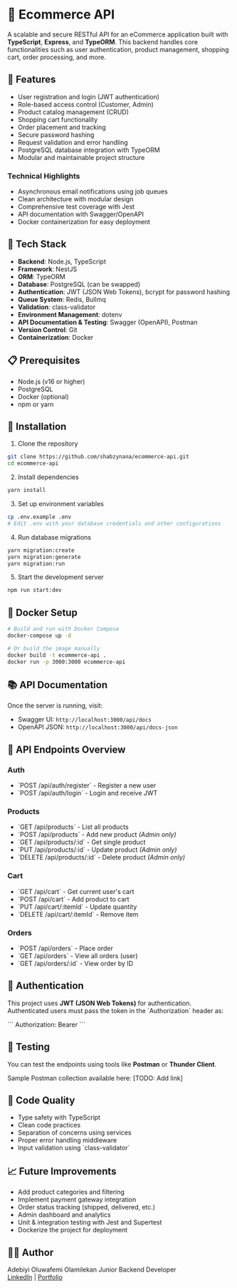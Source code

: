 # 🛒 Ecommerce API

A scalable and secure RESTful API for an eCommerce application built with **TypeScript**, **Express**, and **TypeORM**. This backend handles core functionalities such as user authentication, product management, shopping cart, order processing, and more.

## 🚀 Features

- User registration and login (JWT authentication)
- Role-based access control (Customer, Admin)
- Product catalog management (CRUD)
- Shopping cart functionality
- Order placement and tracking
- Secure password hashing
- Request validation and error handling
- PostgreSQL database integration with TypeORM
- Modular and maintainable project structure

### Technical Highlights
- Asynchronous email notifications using job queues
- Clean architecture with modular design
- Comprehensive test coverage with Jest
- API documentation with Swagger/OpenAPI
- Docker containerization for easy deployment

## 🧱 Tech Stack

- **Backend**: Node.js, TypeScript
- **Framework**: NestJS
- **ORM**: TypeORM
- **Database**: PostgreSQL (can be swapped)
- **Authentication**: JWT (JSON Web Tokens), bcrypt for password hashing
- **Queue System**: Redis, Bullmq
- **Validation**: class-validator
- **Environment Management**: dotenv
- **API Documentation & Testing**: Swagger (OpenAPI), Postman
- **Version Control**: Git
- **Containerization**: Docker

## 📋 Prerequisites

- Node.js (v16 or higher)
- PostgreSQL
- Docker (optional)
- npm or yarn
 
## 🔧 Installation

1. Clone the repository
```bash
git clone https://github.com/shabzynana/ecommerce-api.git
cd ecommerce-api
```

2. Install dependencies
```bash
yarn install
```

3. Set up environment variables
```bash
cp .env.example .env
# Edit .env with your database credentials and other configurations
```

4. Run database migrations
```bash
yarn migration:create
yarn migration:generate
yarn migration:run
```

5. Start the development server
```bash
npm run start:dev
```

## 🐳 Docker Setup

```bash
# Build and run with Docker Compose
docker-compose up -d

# Or build the image manually
docker build -t ecommerce-api .
docker run -p 3000:3000 ecommerce-api
```

## 📚 API Documentation

Once the server is running, visit:
- Swagger UI: `http://localhost:3000/api/docs`
- OpenAPI JSON: `http://localhost:3000/api/docs-json`

## 📌 API Endpoints Overview

### Auth

- \`POST /api/auth/register\` - Register a new user
- \`POST /api/auth/login\` - Login and receive JWT

### Products

- \`GET /api/products\` - List all products
- \`POST /api/products\` - Add new product *(Admin only)*
- \`GET /api/products/:id\` - Get single product
- \`PUT /api/products/:id\` - Update product *(Admin only)*
- \`DELETE /api/products/:id\` - Delete product *(Admin only)*

### Cart

- \`GET /api/cart\` - Get current user's cart
- \`POST /api/cart\` - Add product to cart
- \`PUT /api/cart/:itemId\` - Update quantity
- \`DELETE /api/cart/:itemId\` - Remove item

### Orders

- \`POST /api/orders\` - Place order
- \`GET /api/orders\` - View all orders (user)
- \`GET /api/orders/:id\` - View order by ID

## 🔐 Authentication

This project uses **JWT (JSON Web Tokens)** for authentication. Authenticated users must pass the token in the \`Authorization\` header as:

\`\`\`
Authorization: Bearer <token>
\`\`\`

## 🧪 Testing

You can test the endpoints using tools like **Postman** or **Thunder Client**.

Sample Postman collection available here: [TODO: Add link]

## 🧼 Code Quality

- Type safety with TypeScript
- Clean code practices
- Separation of concerns using services
- Proper error handling middleware
- Input validation using \`class-validator\`

## 📈 Future Improvements

- Add product categories and filtering
- Implement payment gateway integration
- Order status tracking (shipped, delivered, etc.)
- Admin dashboard and analytics
- Unit & integration testing with Jest and Supertest
- Dockerize the project for deployment

## 🧑‍💻 Author

Adebiyi Oluwafemi Olamilekan
Junior Backend Developer  
[LinkedIn](https://www.linkedin.com/in/your-profile) | [Portfolio](https://your-portfolio.com)


